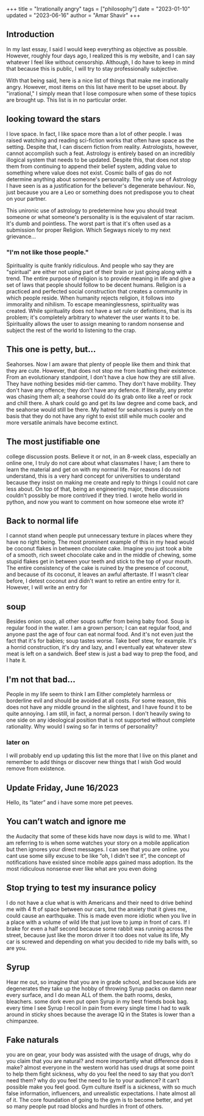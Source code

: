 +++
title =  "Irrationally angry"
tags = ["philosophy"]
date = "2023-01-10"
updated = "2023-06-16"
author = "Amar Shavir"
+++

## Introduction

In my last essay, I said I would keep everything as objective as possible. However, roughly four days ago, I realized this is my website, and I can say whatever I feel like without censorship.  Although, I do have to keep in mind that because this is public, I will try to stay professionally subjective.

With that being said, here is a nice list of things that make me irrationally angry. However, most items on this list have merit to be upset about. By "irrational," I simply mean that I lose composure when some of these topics are brought up. This list is in no particular order.

## looking toward the stars

I love space. In fact, I like space more than a lot of other people. I was raised watching and reading sci-fiction works that often have space as the setting. Despite that, I can discern fiction from reality. Astrologists, however, cannot accomplish such a feat. Astrology is entirely based on an incredibly illogical system that needs to be updated. Despite this, that does not stop them from continuing to append their belief system, adding value to something where value does not exist. Cosmic balls of gas do not determine anything about someone's personality. The only use of Astrology I have seen is as a justification for the believer's degenerate behaviour. No, just because you are a Leo or something does not predispose you to cheat on your partner. 

This unironic use of astrology to predetermine how you should treat someone or what someone's personality is is the equivalent of star racism. It's dumb and pointless. The worst part is that it's often used as a submission for proper Religion. Which Segways nicely to my next grievance...

### "I'm not like those people."

Spirituality is quite frankly ridiculous. And people who say they are "spiritual" are either not using part of their brain or just going along with a trend. The entire purpose of religion is to provide meaning in life and give a set of laws that people should follow to be decent humans. Religion is a practiced and perfected social construction that creates a community in which people reside. When humanity rejects religion, it follows into immorality and nihilism. To escape meaninglessness, spirituality was created. While spirituality does not have a set rule or definitions, that is its problem; it's completely arbitrary to whatever the user wants it to be. Spirituality allows the user to assign meaning to random nonsense and subject the rest of the world to listening to the crap.

## This one is petty, but...

Seahorses. Now I am aware that plenty of people like them and think that they are cute. However, that does not stop me from loathing their existence. From an evolutionary standpoint, I don't have a clue how they are still alive. They have nothing besides mid-tier cammo. They don't have mobility. They don't have any offence; they don't have any defence. If literally, any pretor was chasing them all; a seahorse could do its grab onto like a reef or rock and chill there. A shark could go and get its law degree and come back, and the seahorse would still be there. My hatred for seahorses is purely on the basis that they do not have any right to exist still while much cooler and more versatile animals have become extinct. 

## The most justifiable one

college discussion posts. Believe it or not, in an 8-week class, especially an online one, I truly do not care about what classmates I have; I am there to learn the material and get on with my normal life. For reasons I do not understand, this is a very hard concept for universities to understand because they insist on making me create and reply to things I could not care less about. On top of that, being an engineering major, these _discussions_ couldn't possibly be more contrived if they tried. I wrote hello world in python, and now you want to comment on how someone else wrote it?

## Back to normal life

I cannot stand when people put unnecessary texture in places where they have no right being. The most prominent example of this in my head would be coconut flakes in between chocolate cake. Imagine you just took a bite of a smooth, rich sweet chocolate cake and in the middle of chewing, some stupid flakes get in between your teeth and stick to the top of your mouth. The entire consistency of the cake is ruined by the presence of coconut, and because of its coconut, it leaves an awful aftertaste. If I wasn't clear before, I detest coconut and didn't want to retire an entire entry for it. However, I will write an entry for 

## soup
Besides onion soup, all other soups suffer from being baby food. Soup is regular food in the water. I am a grown person; I can eat regular food, and anyone past the age of four can eat normal food. And it's not even just the fact that it's for babies; soup tastes worse. Take beef stew, for example. It's a horrid construction, it's dry and lazy, and I eventually eat whatever stew meat is left on a sandwich. Beef stew is just a bad way to prep the food, and I hate it.



## I'm not that bad...

People in my life seem to think I am Either completely harmless or borderline evil and should be avoided at all costs. For some reason, this does not have any middle ground in the slightest, and I have found it to be quite annoying. I am still, in fact, a normal person. I don't heavily swing to one side on any ideological position that is not supported without complete rationality. Why would I swing so far in terms of personality?

### later on 
I will probably end up updating this list the more that I live on this planet and remember to add things or discover new things that I wish God would remove from existence.

## Update Friday, June 16/2023

Hello, its “later” and i have some more pet peeves.

## You can’t watch and ignore me

the Audacity that some of these kids have now days is wild to me. What I am referring to is when some watches your story on a mobile application but then ignores your direct messages. I can see that you are online. you cant use some silly excuse to be like “oh, I didn't see it”, the concept of notifications have existed since mobile apps gained mass adoption. Its the most ridiculous nonsense ever like what are you even doing

## Stop trying to test my insurance policy

I do not have a clue what is with Americans and their need to drive behind me with 4 ft of space between our cars, but the anxiety that it gives me, could cause an earthquake. This is made even more idiotic when you live in a place with a volume of wild life that just love to jump in front of cars. If I brake for even a half second because some rabbit was running across the street, because just like the moron driver it too does not value its life, My car is screwed and depending on what you decided to ride my balls with, so are you.

## Syrup

Hear me out, so imagine that you are in grade school, and because kids are degenerates they take up the hobby of throwing Syrup packs on damn near every surface, and I do mean ALL of them. the bath rooms, desks, bleachers. some dork even put open Syrup in my best friends book bag. every time I see Syrup I recoil in pain from every single time I had to walk around in sticky shoes because the average IQ in the States is lower than a chimpanzee.

## Fake naturals

you are on gear, your body was assisted with the usage of drugs, why do you claim that you are natural? and more importantly what difference does it make? almost everyone in the western world has used drugs at some point to help them fight sickness, why do you feel the need to say that you don’t need them? why do you feel the need to lie to your audience? it can’t possible make you feel good. Gym culture itself is a sickness, with so much false information, influencers, and unrealistic expectations. I hate almost all of it. The core foundation of going to the gym is to become better, and yet so many people put road blocks and hurdles in front of others.